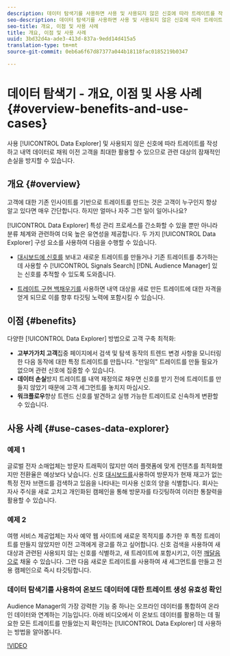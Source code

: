 ```yaml
---
description: 데이터 탐색기를 사용하면 사용 및 사용되지 않은 신호에 따라 트레이트를 작성하고 내역 데이터로 채워 이전 고객을 최대한 활용할 수 있으므로 관련 대상의 잠재적인 손실을 방지할 수 있습니다.
seo-description: 데이터 탐색기를 사용하면 사용 및 사용되지 않은 신호에 따라 트레이트를 작성하고 내역 데이터로 채워 이전 고객을 최대한 활용할 수 있으므로 관련 대상의 잠재적인 손실을 방지할 수 있습니다.
seo-title: 개요, 이점 및 사용 사례
title: 개요, 이점 및 사용 사례
uuid: 3bd32d4a-ade3-413d-837a-9edd14d415a5
translation-type: tm+mt
source-git-commit: 0eb6a6f67d87377a044b18118fac0185219b0347

---
```



# 데이터 탐색기 - 개요, 이점 및 사용 사례 {#overview-benefits-and-use-cases}

사용 [!UICONTROL Data Explorer] 및 사용되지 않은 신호에 따라 트레이트를 작성하고 내역 데이터로 채워 이전 고객을 최대한 활용할 수 있으므로 관련 대상의 잠재적인 손실을 방지할 수 있습니다.

## 개요 {#overview}

고객에 대한 기존 인사이트를 기반으로 트레이트를 만드는 것은 고객이 누구인지 항상 알고 있다면 매우 간단합니다. 하지만 얼마나 자주 그런 일이 일어나나요?

[!UICONTROL Data Explorer] 특성 관리 프로세스를 간소화할 수 있을 뿐만 아니라 분류 체계와 관련하여 더욱 높은 유연성을 제공합니다. 두 가지 [!UICONTROL Data Explorer] 구성 요소를 사용하여 다음을 수행할 수 있습니다.

* [대시보드에 신호를](../../features/data-explorer/data-explorer-signals-dashboard.md) 보내고 새로운 트레이트를 만들거나 기존 트레이트를 추가하는 데 사용할 수 [!UICONTROL Signals Search] [!DNL Audience Manager] 있는 신호를 추적할 수 있도록 도와줍니다.

* [트레이트 구현 백채우기를](../../features/data-explorer/data-explorer-trait-backfill.md) 사용하면 내역 대상을 새로 만든 트레이트에 대한 자격을 얻게 되므로 이를 향후 타깃팅 노력에 포함시킬 수 있습니다.

## 이점 {#benefits}

다양한 [!UICONTROL Data Explorer] 방법으로 고객 구축 최적화:

* **고부가가치 고객**&#x200B;집중 페이지에서 검색 및 탐색 동작의 트렌드 변경 사항을 모니터링한 다음 동작에 대한 특정 트레이트를 만듭니다. "만일의" 트레이트를 만들 필요가 없으며 관련 신호에 집중할 수 있습니다.
* **데이터 손실**&#x200B;방지 트레이트를 내역 재정의로 채우면 신호를 받기 전에 트레이트를 만들지 않았기 때문에 고객 세그먼트를 놓치지 마십시오.
* **워크플로우**&#x200B;향상 트렌드 신호를 발견하고 실행 가능한 트레이트로 신속하게 변환할 수 있습니다.

## 사용 사례 {#use-cases-data-explorer}

### 예제 1

글로벌 전자 소매업체는 방문자 트래픽이 많지만 여러 플랫폼에 맞게 컨텐츠를 최적화했지만 전환율은 예상보다 낮습니다. 신호 [대시보드를](../../features/data-explorer/data-explorer-signals-dashboard.md)사용하여 방문자가 현재 재고가 없는 특정 전자 브랜드를 검색하고 있음을 나타내는 미사용 신호의 양을 식별합니다. 회사는 자사 주식을 새로 고치고 개인화된 캠페인을 통해 방문자를 타깃팅하여 이러한 통찰력을 활용할 수 있습니다.

### 예제 2

여행 서비스 제공업체는 자사 예약 웹 사이트에 새로운 목적지를 추가한 후 특정 트레이트를 만들지 않았지만 이전 고객에게 광고를 하고 싶어합니다. 신호 검색을 사용하여 새 대상과 관련된 사용되지 않는 신호를 식별하고, 새 트레이트에 포함시키고, 이전 [깨달음으로](../../features/data-explorer/data-explorer-trait-backfill.md) 채울 수 있습니다. 그런 다음 새로운 트레이트를 사용하여 새 세그먼트를 만들고 전용 캠페인으로 즉시 타깃팅합니다.

### 데이터 탐색기를 사용하여 온보드 데이터에 대한 트레이트 생성 유효성 확인

Audience Manager의 가장 강력한 기능 중 하나는 오프라인 데이터를 통합하여 온라인 데이터와 연계하는 기능입니다. 아래 비디오에서 이 온보드 데이터를 활용하는 데 필요한 모든 트레이트를 만들었는지 확인하는 [!UICONTROL Data Explorer] 데 사용하는 방법을 알아봅니다.

[!VIDEO](https://video.tv.adobe.com/v/25149/?captions=kor)